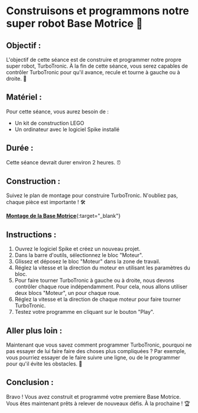 # Construisons et programmons notre super robot Base Motrice 🤖

## Objectif :

L'objectif de cette séance est de construire et programmer notre propre super robot, TurboTronic. À la fin de cette séance, vous serez capables de contrôler TurboTronic pour qu'il avance, recule et tourne à gauche ou à droite. 🎯

## Matériel :

Pour cette séance, vous aurez besoin de :

- Un kit de construction LEGO
- Un ordinateur avec le logiciel Spike installé

## Durée :

Cette séance devrait durer environ 2 heures. ⏰

## Construction :

Suivez le plan de montage pour construire TurboTronic. N'oubliez pas, chaque pièce est importante ! 🛠️

[**Montage de la Base Motrice**](https://assets.education.lego.com/v3/assets/blt293eea581807678a/blt06873e1b438a0d7e/5ec8e66f033ad5045f4c79a6/driving-base-bi-pdf-book1of1.pdf?locale=fr-fr){:target="_blank"}

## Instructions :

1. Ouvrez le logiciel Spike et créez un nouveau projet.
2. Dans la barre d'outils, sélectionnez le bloc "Moteur".
3. Glissez et déposez le bloc "Moteur" dans la zone de travail.
4. Réglez la vitesse et la direction du moteur en utilisant les paramètres du bloc.
5. Pour faire tourner TurboTronic à gauche ou à droite, nous devons contrôler chaque roue indépendamment. Pour cela, nous allons utiliser deux blocs "Moteur", un pour chaque roue.
6. Réglez la vitesse et la direction de chaque moteur pour faire tourner TurboTronic.
7. Testez votre programme en cliquant sur le bouton "Play".

## Aller plus loin :

Maintenant que vous savez comment programmer TurboTronic, pourquoi ne pas essayer de lui faire faire des choses plus compliquées ? Par exemple, vous pourriez essayer de le faire suivre une ligne, ou de le programmer pour qu'il évite les obstacles. 🚀
## Conclusion :

Bravo ! Vous avez construit et programmé votre premiere Base Motrice. Vous êtes maintenant prêts à relever de nouveaux défis. À la prochaine ! 🏆
